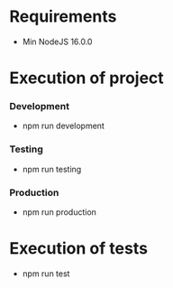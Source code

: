 # Requirements

- Min NodeJS 16.0.0

# Execution of project

### Development

- npm run development

### Testing

- npm run testing

### Production

- npm run production

# Execution of tests

- npm run test
